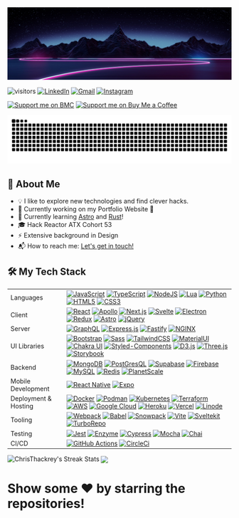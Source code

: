 <img src="https://raw.githubusercontent.com/ChrisThackrey/ChrisThackrey/main/banner.png" alt="Hi, I'm Chris 👋" title="Hi, I'm Chris 👋"/>

![visitors](https://visitor-badge-reloaded.herokuapp.com/badge?page_id=ChrisThackrey.ChrisThackrey&style=for-the-badge&color=00cf00) [<img alt="LinkedIn" src="https://img.shields.io/badge/linkedin%20-%230077B5.svg?&style=for-the-badge&logo=linkedin&logoColor=white"/>](https://www.linkedin.com/in/chris-thackrey-015/) [<img alt="Gmail" src="https://img.shields.io/badge/Gmail-D14836?style=for-the-badge&logo=gmail&logoColor=white" />](mailto:c.r.thackrey@gmail.com) [<img alt="Instagram" src="https://img.shields.io/badge/chris_thackrey%20-%23E4405F.svg?&style=for-the-badge&logo=Instagram&logoColor=white"/>](https://instagram.com/chris_thackrey)

[![Support me on BMC](https://img.shields.io/badge/Follow%20me%20on-DEV-black?style=for-the-badge)](https://dev.to/christhackrey) [![Support me on Buy Me a Coffee](https://img.shields.io/badge/Support%20me-☕-orange.svg?style=for-the-badge)](https://www.buymeacoffee.com/christhackrey)

<p align="center">
  <img src="https://raw.githubusercontent.com/ChrisThackrey/ChrisThackrey/output/github-contribution-grid-snake.svg" />
</p>

## 🚀 About Me

- 💡 I like to explore new technologies and find clever hacks.
- 🔧 Currently working on my Portfolio Website 🔧
- 🌱 Currently learning [Astro](https://astro.build/) and [Rust](https://www.rust-lang.org/)!
- :mortar_board: Hack Reactor ATX Cohort 53
- ⚡ Extensive background in Design
- 📬 How to reach me: [Let's get in touch!](https://www.linkedin.com/in/chris-thackrey-015/)

## 🛠 My Tech Stack

<table>
  <tr>
    <td>Languages</td>
    <td>
      <a href="https://developer.mozilla.org/en-US/docs/Web/JavaScript"><img alt="JavaScript" src="https://img.shields.io/badge/javascript%20-%23323330.svg?&style=for-the-badge&logo=javascript&logoColor=%23F7DF1E"/></a>
      <a href="https://www.typescriptlang.org/"><img alt="TypeScript" src="https://img.shields.io/badge/typescript%20-%23323330.svg?&style=for-the-badge&logo=typescript&logoColor=%233178C6"/></a>
      <a href="https://nodejs.dev/"><img alt="NodeJS" src="https://img.shields.io/badge/node.js%20-%2343853D.svg?&style=for-the-badge&logo=node.js&logoColor=black"/></a>
      <a href="https://www.lua.org/about.html"><img alt="Lua" src="https://img.shields.io/badge/lua-%232C2D72.svg?&style=for-the-badge&logo=lua&logoColor=white"/></a>
      <a href="https://www.python.org/"><img alt="Python" src="https://img.shields.io/badge/python%20-%23323330.svg?&style=for-the-badge&logo=python&logoColor=%233776AB"/></a>
      <a href="https://developer.mozilla.org/en-US/docs/Web/HTML"><img alt="HTML5" src="https://img.shields.io/badge/html5%20-%23E34F26.svg?&style=for-the-badge&logo=html5&logoColor=white"/></a>
      <a href="https://developer.mozilla.org/en-US/docs/Web/CSS"><img alt="CSS3" src="https://img.shields.io/badge/css3%20-%231572B6.svg?&style=for-the-badge&logo=css3&logoColor=white"/></a>
    </td>
  </tr>

  <tr>
    <td>Client</td>
    <td>
      <a href="https://reactjs.org/"><img alt="React" src="https://img.shields.io/badge/react%20-%2320232a.svg?&style=for-the-badge&logo=react&logoColor=%2361DAFB"/></a>
      <a href="https://www.apollographql.com/"><img alt="Apollo" src="https://img.shields.io/badge/apollo graphql%20-%23311C87.svg?&style=for-the-badge&logo=apollographql&logoColor=%2361DAFB"/></a>
      <a href="https://nextjs.org/"><img alt="Next.js" src="https://img.shields.io/badge/nextjs%20-%23000.svg?&style=for-the-badge&logo=nextdotjs&logoColor=white"/></a>
      <a href="https://svelte.dev/"><img alt="Svelte" src="https://img.shields.io/badge/svelte%20-%23FF3E00.svg?&style=for-the-badge&logo=svelte&logoColor=white"/></a>
      <a href="https://www.electronjs.org/"><img alt="Electron" src="https://img.shields.io/badge/electron%20-%2347848F.svg?&style=for-the-badge&logo=electron&logoColor=white"/></a>
      <a href="https://redux.js.org/"><img alt="Redux" src="https://img.shields.io/badge/redux%20-%23593d88.svg?&style=for-the-badge&logo=redux&logoColor=white"/></a>
      <a href="https://astro.build/"><img alt="Astro" src="https://img.shields.io/badge/astro%20-%23ff5d01.svg?&style=for-the-badge&logo=alacritty&logoColor=white"/></a>
      <a href="https://api.jquery.com/"><img alt="jQuery" src="https://img.shields.io/badge/jquery%20-%230769AD.svg?&style=for-the-badge&logo=jquery&logoColor=white"/></a>
    </td>
  </tr>

  <tr>
    <td>Server</td>
    <td>
      <a href="https://graphql.org/"><img alt="GraphQL" src="https://img.shields.io/badge/graphql%20-%23E10098.svg?&style=for-the-badge&logo=graphql&logoColor=white"/></a>
      <a href="https://expressjs.com/"><img alt="Express.js" src="https://img.shields.io/badge/express.js%20-%23404d59.svg?&style=for-the-badge&logo=express&logoColor=white"/></a>
      <a href="https://www.fastify.io/"><img alt="Fastify" src="https://img.shields.io/badge/fastify%20-%23000000.svg?&style=for-the-badge&logo=fastify&logoColor=white"/></a>
      <a href="https://www.nginx.com/"><img alt="NGINX" src="https://img.shields.io/badge/nginx%20-%23009639?&style=for-the-badge&logo=nginx&logoColor=white"/></a>
    </td>
  </tr>

  <tr>
    <td>UI Libraries</td>
    <td>
      <a href="https://blog.getbootstrap.com/2021/05/05/bootstrap-5/"><img alt="Bootstrap" src="https://img.shields.io/badge/bootstrap%20-%237952B3.svg?&style=for-the-badge&logo=bootstrap&logoColor=black"/></a>
      <a href="https://sass-lang.com/"><img alt="Sass" src="https://img.shields.io/badge/sass%20-17202C.svg?&style=for-the-badge&logo=sass&logoColor=%23CC6699"/></a>
      <a href="https://tailwindcss.com/"><img alt="TailwindCSS" src="https://img.shields.io/badge/tailwindcss%20-%2338B2AC.svg?&style=for-the-badge&logo=tailwindcss&logoColor=%23000000"/></a>
      <a href="https://mui.com/"><img alt="MaterialUI" src="https://img.shields.io/badge/materialui%20-%230081CB.svg?&style=for-the-badge&logo=materialui&logoColor=%23000000"/></a>
      <a href="https://chakra-ui.com/"><img alt="Chakra UI" src="https://img.shields.io/badge/chakraui%20-17202C.svg?&style=for-the-badge&logo=chakraui&logoColor=%23319795"/></a>
      <a href=""><img alt="Styled-Components" src="https://img.shields.io/badge/styledcomponents%20-%23DB7093.svg?&style=for-the-badge&logo=styledcomponents&logoColor=black"/></a>
      <a href="https://d3js.org/"><img alt="D3.js" src="https://img.shields.io/badge/d3%20-%23F9A03C.svg?&style=for-the-badge&logo=d3dotjs&logoColor=black"/></a>
      <a href="https://threejs.org/"><img alt="Three.js" src="https://img.shields.io/badge/three.js%20-%23000000.svg?&style=for-the-badge&logo=threedotjs&logoColor=white"/></a>
      <a href="https://storybook.js.org/"><img alt="Storybook" src="https://img.shields.io/badge/storybook%20-%23FF4785.svg?&style=for-the-badge&logo=storybook&logoColor=white"/></a>
    </td>
  </tr>

  <tr>
    <td>Backend</td>
    <td>
      <a href="https://www.mongodb.com/"><img alt="MongoDB" src ="https://img.shields.io/badge/MongoDB-%234ea94b.svg?&style=for-the-badge&logo=mongodb&logoColor=white"/></a>
      <a href="https://www.postgresql.org/about/"><img alt="PostGresQL" src="https://img.shields.io/badge/postgresql%20-%234169E1?&style=for-the-badge&logo=postgresql&logoColor=white"/></a>
      <a href="https://supabase.com/"><img alt="Supabase" src="https://img.shields.io/badge/supabase%20-%23000?&style=for-the-badge&logo=supabase&logoColor=%233ECF8E"/></a>
      <a href="https://firebase.google.com/"><img alt="Firebase" src="https://img.shields.io/badge/firebase%20-%23FFCA28?&style=for-the-badge&logo=firebase&logoColor=black"/></a>
      <a href="https://www.mysql.com/"><img alt="MySQL" src="https://img.shields.io/badge/mysql%20-%23323330?&style=for-the-badge&logo=mysql&logoColor=%234479A1"/></a>
      <a href="https://redis.io/"><img alt="Redis" src="https://img.shields.io/badge/redis%20-%23DC382D?&style=for-the-badge&logo=redis&logoColor=white"/></a>
      <a href="https://planetscale.com/"><img alt="PlanetScale" src="https://img.shields.io/badge/planetscale%20-%23000000.svg?&style=for-the-badge&logo=planetscale&logoColor=white"/></a>
    </td>
  </tr>

  <tr>
    <td>Mobile Development</td>
    <td>
      <a href="https://reactnative.dev/"><img alt="React Native" src="https://img.shields.io/badge/react native%20-%2320232a.svg?&style=for-the-badge&logo=react&logoColor=%2361DAFB"/></a>
      <a href="https://expo.dev/"><img alt="Expo" src="https://img.shields.io/badge/expo%20-%23404d59.svg?&style=for-the-badge&logo=expo&logoColor=%23000020"/></a>
    </td>
  </tr>

  <tr>
    <td>Deployment & Hosting</td>
    <td>
      <a href="https://www.docker.com/"><img alt="Docker" src="https://img.shields.io/badge/docker%20-%232496ED.svg?&style=for-the-badge&logo=docker&logoColor=black"/></a>
      <a href="https://podman.io/"><img alt="Podman" src="https://img.shields.io/badge/podman%20-%23892CA0.svg?&style=for-the-badge&logo=podman&logoColor=black"/></a>
      <a href="https://kubernetes.io/"><img alt="Kubernetes" src="https://img.shields.io/badge/kubernetes%20-%23326ce5.svg?&style=for-the-badge&logo=kubernetes&logoColor=white"/></a>
      <a href="https://www.terraform.io/"><img alt="Terraform" src="https://img.shields.io/badge/terraform%20-%235835CC.svg?&style=for-the-badge&logo=terraform&logoColor=white"/></a>
      <a href="https://aws.amazon.com/"><img alt="AWS" src="https://img.shields.io/badge/AWS%20-%23FF9900.svg?&style=for-the-badge&logo=amazon-aws&logoColor=black"/></a>
      <a href="https://cloud.google.com/"><img alt="Google Cloud" src="https://img.shields.io/badge/google cloud%20-%234285F4.svg?&style=for-the-badge&logo=googlecloud&logoColor=white"/></a>
      <a href="https://www.heroku.com/"><img alt="Heroku" src="https://img.shields.io/badge/heroku%20-%23430098.svg?&style=for-the-badge&logo=heroku&logoColor=white"/></a>
      <a href="https://vercel.com/home?utm_source=next-site&utm_medium=banner&utm_campaign=next-website"><img alt="Vercel" src="https://img.shields.io/badge/vercel%20-%23000.svg?&style=for-the-badge&logo=vercel&logoColor=white"/></a>
      <a href="https://www.linode.com/"><img alt="Linode" src="https://img.shields.io/badge/linode%20-%2300A95C.svg?&style=for-the-badge&logo=linode&logoColor=black"/></a>
    </td>
  </tr>

  <tr>
    <td>Tooling</td>
    <td>
      <a href="https://webpack.js.org/"><img alt="Webpack" src="https://img.shields.io/badge/webpack%20-%238DD6F9.svg?&style=for-the-badge&logo=webpack&logoColor=black"/></a>
      <a href="https://babeljs.io/"><img alt="Babel" src="https://img.shields.io/badge/babel%20-%23F9DC3E.svg?&style=for-the-badge&logo=babel&logoColor=black"/></a>
      <a href="https://www.snowpack.dev/"><img alt="Snowpack" src="https://img.shields.io/badge/snowpack%20-%2329B5E8.svg?&style=for-the-badge&logo=ardour&logoColor=black"/></a>
      <a href="https://vitejs.dev/"><img alt="Vite" src="https://img.shields.io/badge/Vite%20-%23000.svg?&style=for-the-badge&logo=vite&logoColor=%23646CFF"/></a>
      <a href="https://kit.svelte.dev/"><img alt="Sveltekit" src="https://img.shields.io/badge/sveltekit%20-%23FF3E00.svg?&style=for-the-badge&logo=svelte&logoColor=white"/></a>
      <a href="https://turborepo.org/"><img alt="TurboRepo" src="https://img.shields.io/badge/turborepo%20-%23000000.svg?&style=for-the-badge&logo=turborepo&logoColor=white"/></a>
    </td>
  </tr>

  <tr>
    <td>Testing</td>
    <td>
      <a href="https://jestjs.io/"><img alt="Jest" src="https://img.shields.io/badge/-jest-%23C21325?&style=for-the-badge&logo=jest&logoColor=black"/></a>
      <a href="https://enzymejs.github.io/enzyme/"><img alt="Enzyme" src="https://img.shields.io/badge/enzyme-%2361DAFB?&style=for-the-badge&logo=airbnb&logoColor=%23FF5A5F"/></a>
      <a href="https://www.cypress.io/"><img alt="Cypress" src="https://img.shields.io/badge/cypress-%2317202C?&style=for-the-badge&logo=cypress&logoColor=white"/></a>
      <a href="https://mochajs.org/"><img alt="Mocha" src="https://img.shields.io/badge/mocha-%238D6748?&style=for-the-badge&logo=mocha&logoColor=black"/></a>
      <a href="https://www.chaijs.com/"><img alt="Chai" src="https://img.shields.io/badge/chai-%23A30701?&style=for-the-badge&logo=chai&logoColor=black"/></a>
    </td>
  </tr>

  <tr>
    <td>CI/CD</td>
    <td>
      <a href="https://github.com/features/actions"><img alt="GitHub Actions" src="https://img.shields.io/badge/github-actions-%232088FF?&style=for-the-badge&logo=githubactions&logoColor=white"/></a>
      <a href="https://bit.ly/3om1iHL"><img alt="CircleCi" src="https://img.shields.io/badge/circleci-%23343434?&style=for-the-badge&logo=circleci&logoColor=white"/></a>
    </td>
  </tr>
</table>

<img src="https://github-readme-streak-stats.herokuapp.com/?user=ChrisThackrey&theme=nightowl" alt="ChrisThackrey's Streak Stats" title="ChrisThackrey's Streak Stats"/>

<img align="center" src="https://github-readme-stats.vercel.app/api?username=ChrisThackrey&count_private=true&hide=stars&theme=nightowl" />

<!-- <img align="center" src="https://github-readme-stats.vercel.app/api/top-langs/?username=ChrisThackrey&langs_count=6&layout=compact&theme=nightowl" /> -->

<!-- <details>
  <summary>Work projects I can share</summary>

  <a href="https://link/">
    <img height="50" src="https://link/wp-content/uploads/2019/08/Logo-600x240.png">
  </a>

</details> -->

<h1>Show some  ❤️  by starring the repositories!</h1>